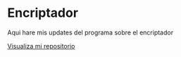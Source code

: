 # Encriptador
Aqui hare mis updates del programa sobre el encriptador

<a href="https://danis-vida.github.io/Encriptador/">Visualiza mi repositorio</a>
